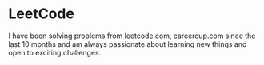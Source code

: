 # LeetCode
 I have been solving problems from leetcode.com, careercup.com since the last 10 months and am always passionate about learning new things and open to exciting challenges.
